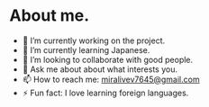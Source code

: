# About me.

- 🔭 I’m currently working on the project.
- 🌱 I’m currently learning Japanese.
- 👯 I’m looking to collaborate with good people.
- 💬 Ask me about about what interests you.
- 📫 How to reach me: miralivev7645@gmail.com
- ⚡ Fun fact: I love learning foreign languages.
  
